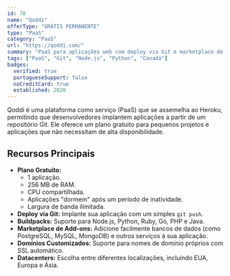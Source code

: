 ```yaml
---
id: 70
name: "Qoddi"
offerType: "GRÁTIS PERMANENTE"
type: "PaaS"
category: "PaaS"
url: "https://qoddi.com/"
summary: "PaaS para aplicações web com deploy via Git e marketplace de add-ons."
tags: ["PaaS", "Git", "Node.js", "Python", "Canadá"]
badges:
  verified: true
  portugueseSupport: false
  noCreditCard: true
  established: 2020
---
```


Qoddi é uma plataforma como serviço (PaaS) que se assemelha ao Heroku, permitindo que desenvolvedores implantem aplicações a partir de um repositório Git. Ele oferece um plano gratuito para pequenos projetos e aplicações que não necessitam de alta disponibilidade.

## Recursos Principais

- **Plano Gratuito:**
  - 1 aplicação.
  - 256 MB de RAM.
  - CPU compartilhada.
  - Aplicações "dormem" após um período de inatividade.
  - Largura de banda ilimitada.
- **Deploy via Git:** Implante sua aplicação com um simples `git push`.
- **Buildpacks:** Suporte para Node.js, Python, Ruby, Go, PHP e Java.
- **Marketplace de Add-ons:** Adicione facilmente bancos de dados (como PostgreSQL, MySQL, MongoDB) e outros serviços à sua aplicação.
- **Domínios Customizados:** Suporte para nomes de domínio próprios com SSL automático.
- **Datacenters:** Escolha entre diferentes localizações, incluindo EUA, Europa e Ásia.
